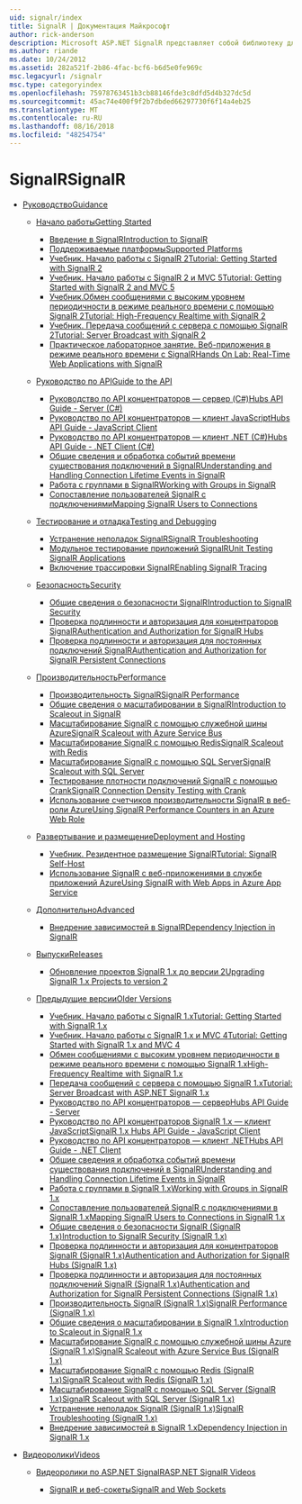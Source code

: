 ```yaml
---
uid: signalr/index
title: SignalR | Документация Майкрософт
author: rick-anderson
description: Microsoft ASP.NET SignalR представляет собой библиотеку для разработчиков ASP.NET, которая упрощает процесс добавления в режиме реального времени веб-функций в приложения.
ms.author: riande
ms.date: 10/24/2012
ms.assetid: 282a521f-2b86-4fac-bcf6-b6d5e0fe969c
msc.legacyurl: /signalr
msc.type: categoryindex
ms.openlocfilehash: 75978763451b3cb88146fde3c8dfd5d4b327dc5d
ms.sourcegitcommit: 45ac74e400f9f2b7dbded66297730f6f14a4eb25
ms.translationtype: MT
ms.contentlocale: ru-RU
ms.lasthandoff: 08/16/2018
ms.locfileid: "48254754"
---
```

<a name="signalr"></a><span data-ttu-id="20ed3-103">SignalR</span><span class="sxs-lookup"><span data-stu-id="20ed3-103">SignalR</span></span>
====================
- [<span data-ttu-id="20ed3-104">Руководство</span><span class="sxs-lookup"><span data-stu-id="20ed3-104">Guidance</span></span>](overview/index.md)

    - [<span data-ttu-id="20ed3-105">Начало работы</span><span class="sxs-lookup"><span data-stu-id="20ed3-105">Getting Started</span></span>](overview/getting-started/index.md)

        - [<span data-ttu-id="20ed3-106">Введение в SignalR</span><span class="sxs-lookup"><span data-stu-id="20ed3-106">Introduction to SignalR</span></span>](overview/getting-started/introduction-to-signalr.md)
        - [<span data-ttu-id="20ed3-107">Поддерживаемые платформы</span><span class="sxs-lookup"><span data-stu-id="20ed3-107">Supported Platforms</span></span>](overview/getting-started/supported-platforms.md)
        - [<span data-ttu-id="20ed3-108">Учебник. Начало работы с SignalR 2</span><span class="sxs-lookup"><span data-stu-id="20ed3-108">Tutorial: Getting Started with SignalR 2</span></span>](overview/getting-started/tutorial-getting-started-with-signalr.md)
        - [<span data-ttu-id="20ed3-109">Учебник. Начало работы с SignalR 2 и MVC 5</span><span class="sxs-lookup"><span data-stu-id="20ed3-109">Tutorial: Getting Started with SignalR 2 and MVC 5</span></span>](overview/getting-started/tutorial-getting-started-with-signalr-and-mvc.md)
        - [<span data-ttu-id="20ed3-110">Учебник.Обмен сообщениями с высоким уровнем периодичности в режиме реального времени с помощью SignalR 2</span><span class="sxs-lookup"><span data-stu-id="20ed3-110">Tutorial: High-Frequency Realtime with SignalR 2</span></span>](overview/getting-started/tutorial-high-frequency-realtime-with-signalr.md)
        - [<span data-ttu-id="20ed3-111">Учебник. Передача сообщений с сервера с помощью SignalR 2</span><span class="sxs-lookup"><span data-stu-id="20ed3-111">Tutorial: Server Broadcast with SignalR 2</span></span>](overview/getting-started/tutorial-server-broadcast-with-signalr.md)
        - [<span data-ttu-id="20ed3-112">Практическое лабораторное занятие. Веб-приложения в режиме реального времени с SignalR</span><span class="sxs-lookup"><span data-stu-id="20ed3-112">Hands On Lab: Real-Time Web Applications with SignalR</span></span>](overview/getting-started/real-time-web-applications-with-signalr.md)
    - [<span data-ttu-id="20ed3-113">Руководство по API</span><span class="sxs-lookup"><span data-stu-id="20ed3-113">Guide to the API</span></span>](overview/guide-to-the-api/index.md)

        - [<span data-ttu-id="20ed3-114">Руководство по API концентраторов — сервер (C#)</span><span class="sxs-lookup"><span data-stu-id="20ed3-114">Hubs API Guide - Server (C#)</span></span>](overview/guide-to-the-api/hubs-api-guide-server.md)
        - [<span data-ttu-id="20ed3-115">Руководство по API концентраторов — клиент JavaScript</span><span class="sxs-lookup"><span data-stu-id="20ed3-115">Hubs API Guide - JavaScript Client</span></span>](overview/guide-to-the-api/hubs-api-guide-javascript-client.md)
        - [<span data-ttu-id="20ed3-116">Руководство по API концентраторов — клиент .NET (C#)</span><span class="sxs-lookup"><span data-stu-id="20ed3-116">Hubs API Guide - .NET Client (C#)</span></span>](overview/guide-to-the-api/hubs-api-guide-net-client.md)
        - [<span data-ttu-id="20ed3-117">Общие сведения и обработка событий времени существования подключений в SignalR</span><span class="sxs-lookup"><span data-stu-id="20ed3-117">Understanding and Handling Connection Lifetime Events in SignalR</span></span>](overview/guide-to-the-api/handling-connection-lifetime-events.md)
        - [<span data-ttu-id="20ed3-118">Работа с группами в SignalR</span><span class="sxs-lookup"><span data-stu-id="20ed3-118">Working with Groups in SignalR</span></span>](overview/guide-to-the-api/working-with-groups.md)
        - [<span data-ttu-id="20ed3-119">Сопоставление пользователей SignalR с подключениями</span><span class="sxs-lookup"><span data-stu-id="20ed3-119">Mapping SignalR Users to Connections</span></span>](overview/guide-to-the-api/mapping-users-to-connections.md)
    - [<span data-ttu-id="20ed3-120">Тестирование и отладка</span><span class="sxs-lookup"><span data-stu-id="20ed3-120">Testing and Debugging</span></span>](overview/testing-and-debugging/index.md)

        - [<span data-ttu-id="20ed3-121">Устранение неполадок SignalR</span><span class="sxs-lookup"><span data-stu-id="20ed3-121">SignalR Troubleshooting</span></span>](overview/testing-and-debugging/troubleshooting.md)
        - [<span data-ttu-id="20ed3-122">Модульное тестирование приложений SignalR</span><span class="sxs-lookup"><span data-stu-id="20ed3-122">Unit Testing SignalR Applications</span></span>](overview/testing-and-debugging/unit-testing-signalr-applications.md)
        - [<span data-ttu-id="20ed3-123">Включение трассировки SignalR</span><span class="sxs-lookup"><span data-stu-id="20ed3-123">Enabling SignalR Tracing</span></span>](overview/testing-and-debugging/enabling-signalr-tracing.md)
    - [<span data-ttu-id="20ed3-124">Безопасность</span><span class="sxs-lookup"><span data-stu-id="20ed3-124">Security</span></span>](overview/security/index.md)

        - [<span data-ttu-id="20ed3-125">Общие сведения о безопасности SignalR</span><span class="sxs-lookup"><span data-stu-id="20ed3-125">Introduction to SignalR Security</span></span>](overview/security/introduction-to-security.md)
        - [<span data-ttu-id="20ed3-126">Проверка подлинности и авторизация для концентраторов SignalR</span><span class="sxs-lookup"><span data-stu-id="20ed3-126">Authentication and Authorization for SignalR Hubs</span></span>](overview/security/hub-authorization.md)
        - [<span data-ttu-id="20ed3-127">Проверка подлинности и авторизация для постоянных подключений SignalR</span><span class="sxs-lookup"><span data-stu-id="20ed3-127">Authentication and Authorization for SignalR Persistent Connections</span></span>](overview/security/persistent-connection-authorization.md)
    - [<span data-ttu-id="20ed3-128">Производительность</span><span class="sxs-lookup"><span data-stu-id="20ed3-128">Performance</span></span>](overview/performance/index.md)

        - [<span data-ttu-id="20ed3-129">Производительность SignalR</span><span class="sxs-lookup"><span data-stu-id="20ed3-129">SignalR Performance</span></span>](overview/performance/signalr-performance.md)
        - [<span data-ttu-id="20ed3-130">Общие сведения о масштабировании в SignalR</span><span class="sxs-lookup"><span data-stu-id="20ed3-130">Introduction to Scaleout in SignalR</span></span>](overview/performance/scaleout-in-signalr.md)
        - [<span data-ttu-id="20ed3-131">Масштабирование SignalR с помощью служебной шины Azure</span><span class="sxs-lookup"><span data-stu-id="20ed3-131">SignalR Scaleout with Azure Service Bus</span></span>](overview/performance/scaleout-with-windows-azure-service-bus.md)
        - [<span data-ttu-id="20ed3-132">Масштабирование SignalR с помощью Redis</span><span class="sxs-lookup"><span data-stu-id="20ed3-132">SignalR Scaleout with Redis</span></span>](overview/performance/scaleout-with-redis.md)
        - [<span data-ttu-id="20ed3-133">Масштабирование SignalR с помощью SQL Server</span><span class="sxs-lookup"><span data-stu-id="20ed3-133">SignalR Scaleout with SQL Server</span></span>](overview/performance/scaleout-with-sql-server.md)
        - [<span data-ttu-id="20ed3-134">Тестирование плотности подключений SignalR с помощью Crank</span><span class="sxs-lookup"><span data-stu-id="20ed3-134">SignalR Connection Density Testing with Crank</span></span>](overview/performance/signalr-connection-density-testing-with-crank.md)
        - [<span data-ttu-id="20ed3-135">Использование счетчиков производительности SignalR в веб-роли Azure</span><span class="sxs-lookup"><span data-stu-id="20ed3-135">Using SignalR Performance Counters in an Azure Web Role</span></span>](overview/performance/using-signalr-performance-counters-in-an-azure-web-role.md)
    - [<span data-ttu-id="20ed3-136">Развертывание и размещение</span><span class="sxs-lookup"><span data-stu-id="20ed3-136">Deployment and Hosting</span></span>](overview/deployment/index.md)

        - [<span data-ttu-id="20ed3-137">Учебник. Резидентное размещение SignalR</span><span class="sxs-lookup"><span data-stu-id="20ed3-137">Tutorial: SignalR Self-Host</span></span>](overview/deployment/tutorial-signalr-self-host.md)
        - [<span data-ttu-id="20ed3-138">Использование SignalR с веб-приложениями в службе приложений Azure</span><span class="sxs-lookup"><span data-stu-id="20ed3-138">Using SignalR with Web Apps in Azure App Service</span></span>](overview/deployment/using-signalr-with-azure-web-sites.md)
    - [<span data-ttu-id="20ed3-139">Дополнительно</span><span class="sxs-lookup"><span data-stu-id="20ed3-139">Advanced</span></span>](overview/advanced/index.md)

        - [<span data-ttu-id="20ed3-140">Внедрение зависимостей в SignalR</span><span class="sxs-lookup"><span data-stu-id="20ed3-140">Dependency Injection in SignalR</span></span>](overview/advanced/dependency-injection.md)
    - [<span data-ttu-id="20ed3-141">Выпуски</span><span class="sxs-lookup"><span data-stu-id="20ed3-141">Releases</span></span>](overview/releases/index.md)

        - [<span data-ttu-id="20ed3-142">Обновление проектов SignalR 1.x до версии 2</span><span class="sxs-lookup"><span data-stu-id="20ed3-142">Upgrading SignalR 1.x Projects to version 2</span></span>](overview/releases/upgrading-signalr-1x-projects-to-20.md)
    - [<span data-ttu-id="20ed3-143">Предыдущие версии</span><span class="sxs-lookup"><span data-stu-id="20ed3-143">Older Versions</span></span>](overview/older-versions/index.md)

        - [<span data-ttu-id="20ed3-144">Учебник. Начало работы с SignalR 1.x</span><span class="sxs-lookup"><span data-stu-id="20ed3-144">Tutorial: Getting Started with SignalR 1.x</span></span>](overview/older-versions/tutorial-getting-started-with-signalr.md)
        - [<span data-ttu-id="20ed3-145">Учебник. Начало работы с SignalR 1.x и MVC 4</span><span class="sxs-lookup"><span data-stu-id="20ed3-145">Tutorial: Getting Started with SignalR 1.x and MVC 4</span></span>](overview/older-versions/tutorial-getting-started-with-signalr-and-mvc-4.md)
        - [<span data-ttu-id="20ed3-146">Обмен сообщениями с высоким уровнем периодичности в режиме реального времени с помощью SignalR 1.x</span><span class="sxs-lookup"><span data-stu-id="20ed3-146">High-Frequency Realtime with SignalR 1.x</span></span>](overview/older-versions/tutorial-high-frequency-realtime-with-signalr.md)
        - [<span data-ttu-id="20ed3-147">Передача сообщений с сервера с помощью SignalR 1.x</span><span class="sxs-lookup"><span data-stu-id="20ed3-147">Tutorial: Server Broadcast with ASP.NET SignalR 1.x</span></span>](overview/older-versions/tutorial-server-broadcast-with-aspnet-signalr.md)
        - [<span data-ttu-id="20ed3-148">Руководство по API концентраторов — сервер</span><span class="sxs-lookup"><span data-stu-id="20ed3-148">Hubs API Guide - Server</span></span>](overview/older-versions/signalr-1x-hubs-api-guide-server.md)
        - [<span data-ttu-id="20ed3-149">Руководство по API концентраторов SignalR 1.x — клиент JavaScript</span><span class="sxs-lookup"><span data-stu-id="20ed3-149">SignalR 1.x Hubs API Guide - JavaScript Client</span></span>](overview/older-versions/signalr-1x-hubs-api-guide-javascript-client.md)
        - [<span data-ttu-id="20ed3-150">Руководство по API концентраторов — клиент .NET</span><span class="sxs-lookup"><span data-stu-id="20ed3-150">Hubs API Guide - .NET Client</span></span>](overview/older-versions/signalr-1x-hubs-api-guide-net-client.md)
        - [<span data-ttu-id="20ed3-151">Общие сведения и обработка событий времени существования подключений в SignalR</span><span class="sxs-lookup"><span data-stu-id="20ed3-151">Understanding and Handling Connection Lifetime Events in SignalR</span></span>](overview/older-versions/handling-connection-lifetime-events.md)
        - [<span data-ttu-id="20ed3-152">Работа с группами в SignalR 1.x</span><span class="sxs-lookup"><span data-stu-id="20ed3-152">Working with Groups in SignalR 1.x</span></span>](overview/older-versions/working-with-groups.md)
        - [<span data-ttu-id="20ed3-153">Сопоставление пользователей SignalR с подключениями в SignalR 1.x</span><span class="sxs-lookup"><span data-stu-id="20ed3-153">Mapping SignalR Users to Connections in SignalR 1.x</span></span>](overview/older-versions/mapping-users-to-connections.md)
        - [<span data-ttu-id="20ed3-154">Общие сведения о безопасности SignalR (SignalR 1.x)</span><span class="sxs-lookup"><span data-stu-id="20ed3-154">Introduction to SignalR Security (SignalR 1.x)</span></span>](overview/older-versions/introduction-to-security.md)
        - [<span data-ttu-id="20ed3-155">Проверка подлинности и авторизация для концентраторов SignalR (SignalR 1.x)</span><span class="sxs-lookup"><span data-stu-id="20ed3-155">Authentication and Authorization for SignalR Hubs (SignalR 1.x)</span></span>](overview/older-versions/hub-authorization.md)
        - [<span data-ttu-id="20ed3-156">Проверка подлинности и авторизация для постоянных подключений SignalR (SignalR 1.x)</span><span class="sxs-lookup"><span data-stu-id="20ed3-156">Authentication and Authorization for SignalR Persistent Connections (SignalR 1.x)</span></span>](overview/older-versions/persistent-connection-authorization.md)
        - [<span data-ttu-id="20ed3-157">Производительность SignalR (SignalR 1.x)</span><span class="sxs-lookup"><span data-stu-id="20ed3-157">SignalR Performance (SignalR 1.x)</span></span>](overview/older-versions/signalr-performance.md)
        - [<span data-ttu-id="20ed3-158">Общие сведения о масштабировании в SignalR 1.x</span><span class="sxs-lookup"><span data-stu-id="20ed3-158">Introduction to Scaleout in SignalR 1.x</span></span>](overview/older-versions/scaleout-in-signalr.md)
        - [<span data-ttu-id="20ed3-159">Масштабирование SignalR с помощью служебной шины Azure (SignalR 1.x)</span><span class="sxs-lookup"><span data-stu-id="20ed3-159">SignalR Scaleout with Azure Service Bus (SignalR 1.x)</span></span>](overview/older-versions/scaleout-with-windows-azure-service-bus.md)
        - [<span data-ttu-id="20ed3-160">Масштабирование SignalR с помощью Redis (SignalR 1.x)</span><span class="sxs-lookup"><span data-stu-id="20ed3-160">SignalR Scaleout with Redis (SignalR 1.x)</span></span>](overview/older-versions/scaleout-with-redis.md)
        - [<span data-ttu-id="20ed3-161">Масштабирование SignalR с помощью SQL Server (SignalR 1.x)</span><span class="sxs-lookup"><span data-stu-id="20ed3-161">SignalR Scaleout with SQL Server (SignalR 1.x)</span></span>](overview/older-versions/scaleout-with-sql-server.md)
        - [<span data-ttu-id="20ed3-162">Устранение неполадок SignalR (SignalR 1.x)</span><span class="sxs-lookup"><span data-stu-id="20ed3-162">SignalR Troubleshooting (SignalR 1.x)</span></span>](overview/older-versions/troubleshooting.md)
        - [<span data-ttu-id="20ed3-163">Внедрение зависимостей в SignalR 1.x</span><span class="sxs-lookup"><span data-stu-id="20ed3-163">Dependency Injection in SignalR 1.x</span></span>](overview/older-versions/dependency-injection.md)
- [<span data-ttu-id="20ed3-164">Видеоролики</span><span class="sxs-lookup"><span data-stu-id="20ed3-164">Videos</span></span>](videos/index.md)

    - [<span data-ttu-id="20ed3-165">Видеоролики по ASP.NET SignalR</span><span class="sxs-lookup"><span data-stu-id="20ed3-165">ASP.NET SignalR Videos</span></span>](videos/getting-started/index.md)

        - [<span data-ttu-id="20ed3-166">SignalR и веб-сокеты</span><span class="sxs-lookup"><span data-stu-id="20ed3-166">SignalR and Web Sockets</span></span>](videos/getting-started/signalr-and-web-sockets.md)
